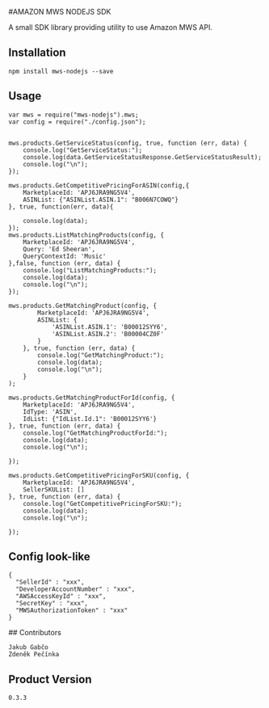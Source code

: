 #AMAZON MWS NODEJS SDK



A small SDK library providing utility to use Amazon MWS API.

## Installation

    npm install mws-nodejs --save

## Usage

    var mws = require("mws-nodejs").mws;
    var config = require("./config.json");

    
    mws.products.GetServiceStatus(config, true, function (err, data) {
        console.log("GetServiceStatus:");
        console.log(data.GetServiceStatusResponse.GetServiceStatusResult);
        console.log("\n");
    });
    
    mws.products.GetCompetitivePricingForASIN(config,{
        MarketplaceId: 'APJ6JRA9NG5V4',
        ASINList: {"ASINList.ASIN.1": "B006N7COWQ"}
    }, true, function(err, data){
    
        console.log(data);
    });
    mws.products.ListMatchingProducts(config, {
        MarketplaceId: 'APJ6JRA9NG5V4',
        Query: 'Ed Sheeran',
        QueryContextId: 'Music'
    },false, function (err, data) {
        console.log("ListMatchingProducts:");
        console.log(data);
        console.log("\n");
    });
    
    mws.products.GetMatchingProduct(config, {
            MarketplaceId: 'APJ6JRA9NG5V4',
            ASINList: {
                'ASINList.ASIN.1': 'B00012SYY6',
                'ASINList.ASIN.2': 'B00004CZ0F'
            }
        }, true, function (err, data) {
            console.log("GetMatchingProduct:");
            console.log(data);
            console.log("\n");
        }
    );
    
    mws.products.GetMatchingProductForId(config, {
        MarketplaceId: 'APJ6JRA9NG5V4',
        IdType: 'ASIN',
        IdList: {"IdList.Id.1": 'B00012SYY6'}
    }, true, function (err, data) {
        console.log("GetMatchingProductForId:");
        console.log(data);
        console.log("\n");
    
    });
    
    mws.products.GetCompetitivePricingForSKU(config, {
        MarketplaceId: 'APJ6JRA9NG5V4',
        SellerSKUList: []
    }, true, function (err, data) {
        console.log("GetCompetitivePricingForSKU:");
        console.log(data);
        console.log("\n");
    
    });


## Config look-like

    {
      "SellerId" : "xxx",
      "DeveloperAccountNumber" : "xxx",
      "AWSAccessKeyId" : "xxx",
      "SecretKey" : "xxx",
      "MWSAuthorizationToken" : "xxx"
    }

## Contributors

    Jakub Gabčo
    Zdeněk Pečínka

## Product Version

    0.3.3

